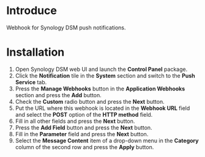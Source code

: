 # Introduce

Webhook for Synology DSM push notifications.

# Installation

1. Open Synology DSM web UI and launch the **Control Panel** package.
2. Click the **Notification** tile in the **System** section and switch to the **Push Service** tab.
3. Press the **Manage Webhooks** button in the **Application Webhooks** section and press the **Add** button.
4. Check the **Custom** radio button and press the **Next** button.
5. Put the URL where this webhook is located in the **Webhook URL** field and select the **POST** option of the **HTTP method** field.
6. Fill in all other fields and press the **Next** button.
7. Press the **Add Field** button and press the **Next** button.
8. Fill in the **Parameter** field and press the **Next** button.
9. Select the **Message Content** item of a drop-down menu in the **Category** column of the second row and press the **Apply** button.
